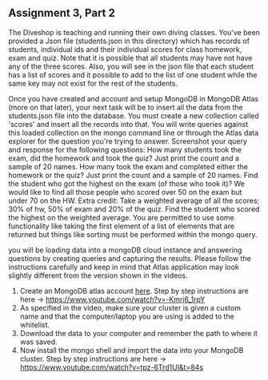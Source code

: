 ## Assignment 3, Part 2

The Diveshop is teaching and running their own diving classes.  You've been provided a Json file (students.json in this directory) which has records of students, individual ids and their individual scores for class homework, exam and quiz. Note that it is possible that all students may have not have any of the three scores. Also, you will see in the json file that each student has a list of scores and it possible to add to the list of one student while the same key may not exist for the rest of the students. 

Once you have created and account and setup MongoDB in MongoDB Atlas (more on that later), your next task will be to insert all the data from the students.json file into the database. You must create a new collection called 'scores' and insert all the records into that. You will write queries against this loaded collection on the mongo command line or through the Atlas data explorer for the question you're trying to answer.  Screenshot your query and response for the following questions:
How many students took the exam, did the homework and took the quiz? Just print the count and a sample of 20 names.
How many took the exam and completed either the homework or the quiz? Just print the count and a sample of 20 names.
Find the student who got the highest on the exam (of those who took it)?
We would like to find all those people who scored over 50 on the exam but under 70 on the HW.
Extra credit:
Take a weighted average of all the scores; 30% of hw, 50% of exam and 20% of the quiz. Find the student who scored the highest on the weighted average. 
You are permitted to use some functionality like taking the first element of a list of elements that are returned but things like sorting must be performed within the mongo query.



you will be loading data into a mongoDB cloud instance and answering questions by creating queries and capturing the results.  Please follow the instructions carefully and keep in mind that Atlas application may look slightly different from the version shown in the videos.

1. Create an MongoDB atlas account [here](https://www.mongodb.com/download-center).  Step by step instructions are here ->
https://www.youtube.com/watch?v=-Kmrj6_1rpY
2. As specified in the video, make sure your cluster is given a custom name and that the computer/laptop you are using is added to the whitelist.
3. Download the data to your computer and remember the path to where it was saved.
4. Now install the mongo shell and import the data into your MongoDB cluster.  Step by step instructions are here -> https://www.youtube.com/watch?v=tpz-6Trd1UI&t=84s
